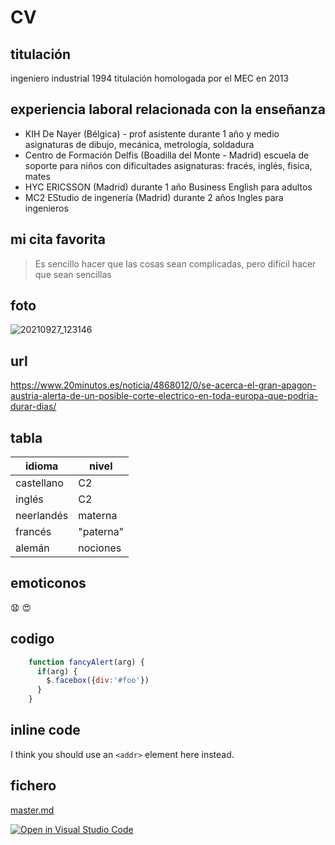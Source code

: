 # CV #
## titulación ##
ingeniero industrial 1994
titulación homologada por el MEC en 2013

## experiencia laboral relacionada con la enseñanza ##
* KIH De Nayer (Bélgica) - prof asistente durante 1 año y medio
     asignaturas de dibujo, mecánica, metrología, soldadura 
* Centro de Formación Delfis (Boadilla del Monte - Madrid) 
     escuela de soporte para niños con dificultades
     asignaturas: fracés, inglés, fisica, mates
* HYC ERICSSON (Madrid) durante 1 año
     Business English para adultos
* MC2 EStudio de ingenería (Madrid) durante 2 años
     Ingles para ingenieros

## mi cita favorita ##
> Es sencillo hacer que las cosas sean complicadas, pero difícil hacer que sean sencillas 

## foto ##
![20210927_123146](https://user-images.githubusercontent.com/93216005/139281331-adf223eb-e249-4df5-83c8-43c6c5135f08.jpg)

## url ##
https://www.20minutos.es/noticia/4868012/0/se-acerca-el-gran-apagon-austria-alerta-de-un-posible-corte-electrico-en-toda-europa-que-podria-durar-dias/

## tabla ##
| idioma | nivel |
| ------------- | ------------- |
| castellano  | C2  |
| inglés  | C2  |
| neerlandés  | materna  |
| francés  | "paterna"  |
| alemán  | nociones  |

## emoticonos ##
:anguished:
:heart_eyes:

## codigo ##
```javascript
    function fancyAlert(arg) {
      if(arg) {
        $.facebox({div:'#foo'})
      }
    }
```

##  inline code ##
I think you should use an
`<addr>` element here instead.

## fichero ##
[master.md](https://github.com/ULL-MFP-AET-2122/aprender-markdown-wim-van-hoye-alu0101520377/blob/main/master.md)



[![Open in Visual Studio Code](https://classroom.github.com/assets/open-in-vscode-f059dc9a6f8d3a56e377f745f24479a46679e63a5d9fe6f495e02850cd0d8118.svg)](https://classroom.github.com/online_ide?assignment_repo_id=6129495&assignment_repo_type=AssignmentRepo)
